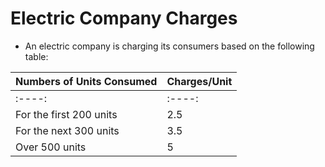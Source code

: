 # Electric Company Charges

- An electric company is charging its consumers based on the following table:

| Numbers of Units Consumed | Charges/Unit |
|-------------------------- | ------------ |
|        :----:             |    :----:    |
| For the first 200 units   | 2.5          |
| For the next 300 units    | 3.5          |
| Over 500 units            | 5            |

